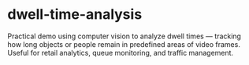 # dwell-time-analysis
Practical demo using computer vision to analyze dwell times — tracking how long objects or people remain in predefined areas of video frames. Useful for retail analytics, queue monitoring, and traffic management.
